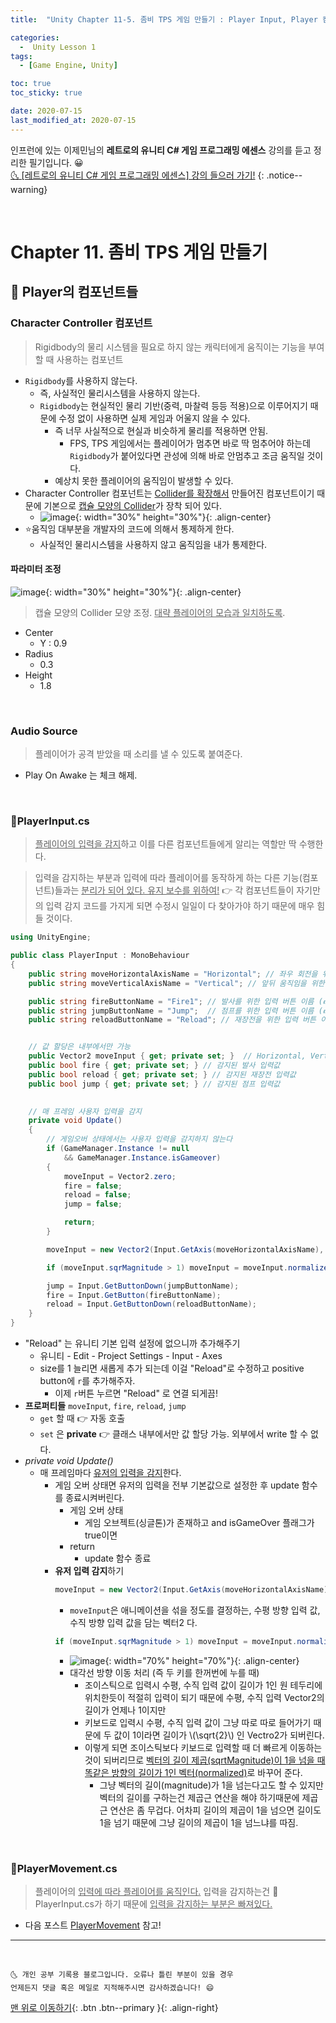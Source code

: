 ```yaml
---
title:  "Unity Chapter 11-5. 좀비 TPS 게임 만들기 : Player Input, Player 컴포넌트들" 

categories:
  -  Unity Lesson 1 
tags:
  - [Game Engine, Unity]

toc: true
toc_sticky: true

date: 2020-07-15
last_modified_at: 2020-07-15
---
```


인프런에 있는 이제민님의 **레트로의 유니티 C# 게임 프로그래밍 에센스** 강의를 듣고 정리한 필기입니다. 😀  
[🌜 [레트로의 유니티 C# 게임 프로그래밍 에센스] 강의 들으러 가기!](https://www.inflearn.com/course/%EC%9C%A0%EB%8B%88%ED%8B%B0-%EA%B2%8C%EC%9E%84-%ED%94%84%EB%A1%9C%EA%B7%B8%EB%9E%98%EB%B0%8D-%EC%97%90%EC%84%BC%EC%8A%A4)
{: .notice--warning}

<br>

# Chapter 11. 좀비 TPS 게임 만들기 

## 🔔 Player의 컴포넌트들

### Character Controller 컴포넌트

> Rigidbody의 물리 시스템을 필요로 하지 않는 캐릭터에게 움직이는 기능을 부여할 때 사용하는 컴포넌트

- `Rigidbody`를 사용하지 않는다.
  - 즉, 사실적인 물리시스템을 사용하지 않는다.
  - `Rigidbody`는 현실적인 물리 기반(중력, 마찰력 등등 적용)으로 이루어지기 때문에 수정 없이 사용하면 실제 게임과 어울지 않을 수 있다. 
    - 즉 너무 사실적으로 현실과 비슷하게 물리를 적용하면 안됨.
      - FPS, TPS 게임에서는 플레이어가 멈추면 바로 딱 멈추어야 하는데 `Rigidbody`가 붙어있다면 관성에 의해 바로 안멈추고 조금 움직일 것이다.
    - 예상치 못한 플레이어의 움직임이 발생할 수 있다.
- Character Controller 컴포넌트는 <u>Collider를 확장해서</u> 만들어진 컴포넌트이기 때문에 기본으로 <u>캡슐 모양의 Collider</u>가 장착 되어 있다.
  - ![image](https://user-images.githubusercontent.com/42318591/87518376-2c249380-c6bb-11ea-9258-58c6399cffe0.png){: width="30%" height="30%"}{: .align-center}
- ⭐움직임 대부분을 개발자의 코드에 의해서 통제하게 한다.
  - 사실적인 물리시스템을 사용하지 않고 움직임을 내가 통제한다.

#### 파라미터 조정

![image](https://user-images.githubusercontent.com/42318591/87518722-9b9a8300-c6bb-11ea-9f5b-f5f2173e8e49.png){: width="30%" height="30%"}{: .align-center}

> 캡슐 모양의 Collider 모양 조정. <u>대략 플레이어의 모습과 일치하도록</u>.

- Center
  - Y : 0.9
- Radius
  - 0.3
- Height
  - 1.8

<br>

### Audio Source

> 플레이어가 공격 받았을 때 소리를 낼 수 있도록 붙여준다.

- Play On Awake 는 체크 해제.

<br>

### 📜PlayerInput.cs

> <u>플레이어의 입력을 감지</u>하고 이를 다른 컴포넌트들에게 알리는 역할만 딱 수행한다.

> 입력을 감지하는 부분과 입력에 따라 플레이어를 동작하게 하는 다른 기능(컴포넌트)들과는 <u>분리가 되어 있다. 유지 보수를 위하여!</u> 👉 각 컴포넌트들이 자기만의 입력 감지 코드를 가지게 되면 수정시 일일이 다 찾아가야 하기 때문에 매우 힘들 것이다.

```c#
using UnityEngine;

public class PlayerInput : MonoBehaviour
{
    public string moveHorizontalAxisName = "Horizontal"; // 좌우 회전을 위한 입력축 이름 (👉유니티 입력 설정에 기본으로 추가 되있는 이름)
    public string moveVerticalAxisName = "Vertical"; // 앞뒤 움직임을 위한 입력축 이름 (👉유니티 입력 설정에 기본으로 추가 되있는 이름)

    public string fireButtonName = "Fire1"; // 발사를 위한 입력 버튼 이름 (👉유니티 입력 설정에 기본으로 추가 되있는 이름)
    public string jumpButtonName = "Jump";  // 점프를 위한 입력 버튼 이름 (👉유니티 입력 설정에 기본으로 추가 되있는 이름)
    public string reloadButtonName = "Reload"; // 재장전을 위한 입력 버튼 이름


    // 값 할당은 내부에서만 가능
    public Vector2 moveInput { get; private set; }  // Horizontal, Vertical
    public bool fire { get; private set; } // 감지된 발사 입력값
    public bool reload { get; private set; } // 감지된 재장전 입력값
    public bool jump { get; private set; } // 감지된 점프 입력값
    

    // 매 프레임 사용자 입력을 감지
    private void Update()
    {
        // 게임오버 상태에서는 사용자 입력을 감지하지 않는다
        if (GameManager.Instance != null
            && GameManager.Instance.isGameover)
        {
            moveInput = Vector2.zero;
            fire = false;
            reload = false;
            jump = false;

            return;
        }

        moveInput = new Vector2(Input.GetAxis(moveHorizontalAxisName), Input.GetAxis(moveVerticalAxisName));

        if (moveInput.sqrMagnitude > 1) moveInput = moveInput.normalized;

        jump = Input.GetButtonDown(jumpButtonName);
        fire = Input.GetButton(fireButtonName);
        reload = Input.GetButtonDown(reloadButtonName);
    }
}
```

- "Reload" 는 유니티 기본 입력 설정에 없으니까 추가해주기
  - 유니티 - Edit - Project Settings - Input - Axes 
  - size를 1 늘리면 새롭게 추가 되는데 이걸 "Reload"로 수정하고 positive button에 `r`를 추가해주자.
    - 이제 `r`버튼 누르면 "Reload" 로 연결 되게끔!
- **프로퍼티들** `moveInput`, `fire`, `reload`, `jump`
  - `get` 할 때 👉 자동 호출
  - `set` 은 **private** 👉 클래스 내부에서만 값 할당 가능. 외부에서 write 할 수 없다.
- *private void Update()*
  - 매 프레임마다 <u>유저의 입력을 감지</u>한다.
    - 게임 오버 상태면 유저의 입력을 전부 기본값으로 설정한 후 update 함수를 종료시켜버린다.
      - 게임 오버 상태
        - 게임 오브젝트(싱글톤)가 존재하고 and isGameOver 플래그가 true이면 
      - return
        - update 함수 종료
    - **유저 입력 감지**하기
      ```c#
      moveInput = new Vector2(Input.GetAxis(moveHorizontalAxisName), Input.GetAxis(moveVerticalAxisName));
      ```
      - `moveInput`은 애니메이션을 섞을 정도를 결정하는, 수평 방향 입력 값, 수직 방향 입력 값을 담는 벡터2 다.
      ```c#
      if (moveInput.sqrMagnitude > 1) moveInput = moveInput.normalized;
      ``` 
      - ![image](https://user-images.githubusercontent.com/42318591/87524772-8b86a180-c6c3-11ea-8ef6-a68a62dcb178.png){: width="70%" height="70%"}{: .align-center}
      - 대각선 방향 이동 처리 (즉 두 키를 한꺼번에 누를 때)
        - 조이스틱으로 입력시 수평, 수직 입력 값이 길이가 1인 원 테두리에 위치한듯이 적절히 입력이 되기 때문에 수평, 수직 입력 Vector2의 길이가 언제나 1이지만
        - 키보드로 입력시 수평, 수직 입력 값이 그냥 따로 따로 들어가기 때문에 두 값이 1이라면 길이가 \\(\sqrt{2}\\) 인 Vectro2가 되버린다.
        - 이렇게 되면 조이스틱보다 키보드로 입력할 때 더 빠르게 이동하는 것이 되버리므로 <u>벡터의 길이 제곱(sqrtMagnitude)이 1을 넘을 때</u> <u>똑같은 방향의 길이가 1인 벡터(normalized)</u>로 바꾸어 준다. 
          - 그냥 벡터의 길이(magnitude)가 1을 넘는다고도 할 수 있지만 벡터의 길이를 구하는건 제곱근 연산을 해야 하기때문에 제곱근 연산은 좀 무겁다. 어차피 길이의 제곱이 1을 넘으면 길이도 1을 넘기 때문에 그냥 길이의 제곱이 1을 넘느냐를 따짐. 
<br>

### 📜PlayerMovement.cs

> 플레이어의 <u>입력에 따라 플레이어를 움직인다.</u> 입력을 감지하는건 📜PlayerInput.cs가 하기 때문에 <u>입력을 감지하는 부분은 빠져있다.</u> 

- 다음 포스트 [PlayerMovement](https://ansohxxn.github.io/unity%20lesson%201/chapter11-6/) 참고!

***
<br>

    🌜 개인 공부 기록용 블로그입니다. 오류나 틀린 부분이 있을 경우 
    언제든지 댓글 혹은 메일로 지적해주시면 감사하겠습니다! 😄

[맨 위로 이동하기](#){: .btn .btn--primary }{: .align-right}

<br>